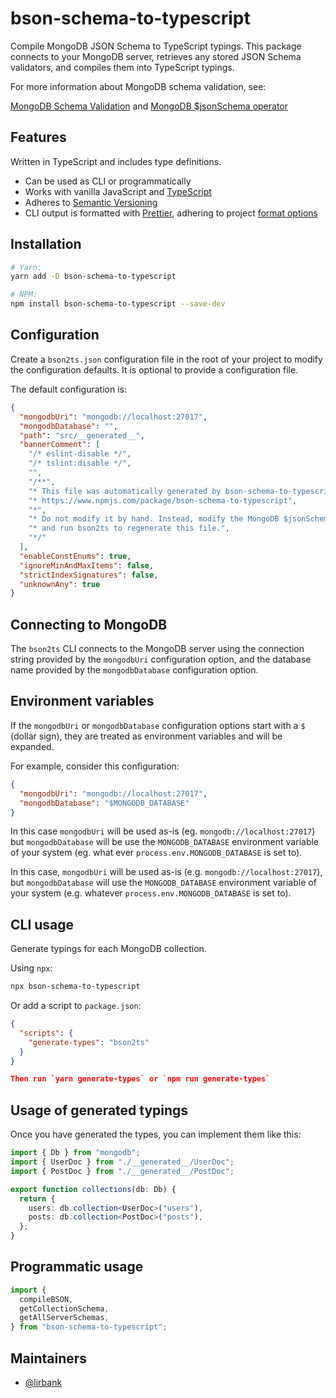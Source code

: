# bson-schema-to-typescript

Compile MongoDB JSON Schema to TypeScript typings. This package connects to your
MongoDB server, retrieves any stored JSON Schema validators, and compiles them
into TypeScript typings.

For more information about MongoDB schema validation, see:

[MongoDB Schema
Validation](https://docs.mongodb.com/manual/core/schema-validation/#json-schema)
and [MongoDB \$jsonSchema
operator](https://docs.mongodb.com/manual/reference/operator/query/jsonSchema/)

## Features

Written in TypeScript and includes type definitions.

- Can be used as CLI or programmatically
- Works with vanilla JavaScript and
  [TypeScript](https://www.typescriptlang.org/)
- Adheres to [Semantic Versioning](https://semver.org/spec/v2.0.0.html)
- CLI output is formatted with [Prettier](https://prettier.io/), adhering to
  project [format options](https://prettier.io/docs/en/configuration.html)

## Installation

```sh
# Yarn:
yarn add -D bson-schema-to-typescript

# NPM:
npm install bson-schema-to-typescript --save-dev
```

## Configuration

Create a `bson2ts.json` configuration file in the root of your project to modify
the configuration defaults. It is optional to provide a configuration file.

The default configuration is:

```json
{
  "mongodbUri": "mongodb://localhost:27017",
  "mongodbDatabase": "",
  "path": "src/__generated__",
  "bannerComment": [
    "/* eslint-disable */",
    "/* tslint:disable */",
    "",
    "/**",
    "* This file was automatically generated by bson-schema-to-typescript.",
    "* https://www.npmjs.com/package/bson-schema-to-typescript",
    "*",
    "* Do not modify it by hand. Instead, modify the MongoDB $jsonSchema validator,",
    "* and run bson2ts to regenerate this file.",
    "*/"
  ],
  "enableConstEnums": true,
  "ignoreMinAndMaxItems": false,
  "strictIndexSignatures": false,
  "unknownAny": true
}
```

## Connecting to MongoDB

The `bson2ts` CLI connects to the MongoDB server using the connection string
provided by the `mongodbUri` configuration option, and the database name
provided by the `mongodbDatabase` configuration option.

## Environment variables

If the `mongodbUri` or `mongodbDatabase` configuration options start with a `$`
(dollar sign), they are treated as environment variables and will be expanded.

For example, consider this configuration:

```json
{
  "mongodbUri": "mongodb://localhost:27017",
  "mongodbDatabase": "$MONGODB_DATABASE"
}
```

In this case `mongodbUri` will be used as-is (eg. `mongodb://localhost:27017`)
but `mongodbDatabase` will be use the `MONGODB_DATABASE` environment variable of
your system (eg. what ever `process.env.MONGODB_DATABASE` is set to).

In this case, `mongodbUri` will be used as-is (e.g.
`mongodb://localhost:27017`), but `mongodbDatabase` will use the
`MONGODB_DATABASE` environment variable of your system (e.g. whatever
`process.env.MONGODB_DATABASE` is set to).

## CLI usage

Generate typings for each MongoDB collection.

Using `npx`:

```sh
npx bson-schema-to-typescript
```

Or add a script to `package.json`:

```json
{
  "scripts": {
    "generate-types": "bson2ts"
  }
}

Then run `yarn generate-types` or `npm run generate-types`
```

## Usage of generated typings

Once you have generated the types, you can implement them like this:

```ts
import { Db } from "mongodb";
import { UserDoc } from "./__generated__/UserDoc";
import { PostDoc } from "./__generated__/PostDoc";

export function collections(db: Db) {
  return {
    users: db.collection<UserDoc>("users"),
    posts: db.collection<PostDoc>("posts"),
  };
}
```

## Programmatic usage

```ts
import {
  compileBSON,
  getCollectionSchema,
  getAllServerSchemas,
} from "bson-schema-to-typescript";
```

## Maintainers

- [@lirbank](https://github.com/lirbank)
